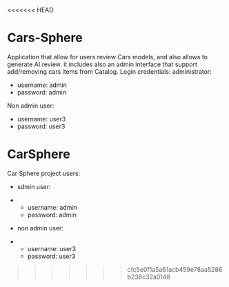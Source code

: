 <<<<<<< HEAD
# Cars-Sphere
Application that allow for users review Cars models, and also allows to generate AI review. it includes also an admin interface that support add/removing cars items from Catalog.
Login credentials:
administrator:
 * username: admin
 * password: admin

Non admin user:
 * username: user3
 * password: user3

# CarSphere
Car Sphere project
users:
* sdmin user:
*  - username: admin
   - password: admin

* non admin user:
*   - username: user3
    - password: user3
>>>>>>> cfc5e0f1a5a61acb459e78aa5286b238c32a0148
